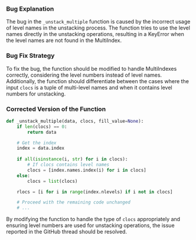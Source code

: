### Bug Explanation
The bug in the `_unstack_multiple` function is caused by the incorrect usage of level names in the unstacking process. The function tries to use the level names directly in the unstacking operations, resulting in a KeyError when the level names are not found in the MultiIndex.

### Bug Fix Strategy
To fix the bug, the function should be modified to handle MultiIndexes correctly, considering the level numbers instead of level names. Additionally, the function should differentiate between the cases where the input `clocs` is a tuple of multi-level names and when it contains level numbers for unstacking.

### Corrected Version of the Function
```python
def _unstack_multiple(data, clocs, fill_value=None):
    if len(clocs) == 0:
        return data

    # Get the index
    index = data.index
    
    if all(isinstance(i, str) for i in clocs):
        # If clocs contains level names
        clocs = [index.names.index(i) for i in clocs]
    else:
        clocs = list(clocs)

    rlocs = [i for i in range(index.nlevels) if i not in clocs]

    # Proceed with the remaining code unchanged
    # ...
```

By modifying the function to handle the type of `clocs` appropriately and ensuring level numbers are used for unstacking operations, the issue reported in the GitHub thread should be resolved.